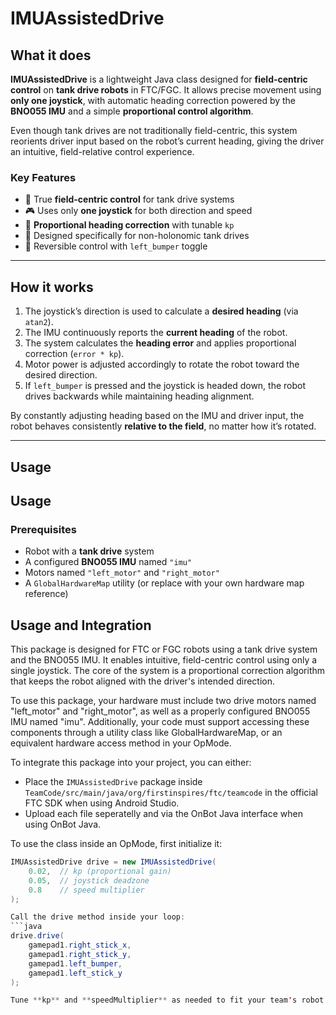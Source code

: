 # IMUAssistedDrive

## What it does

**IMUAssistedDrive** is a lightweight Java class designed for **field-centric control** on **tank drive robots** in FTC/FGC. It allows precise movement using **only one joystick**, with automatic heading correction powered by the **BNO055 IMU** and a simple **proportional control algorithm**.

Even though tank drives are not traditionally field-centric, this system reorients driver input based on the robot’s current heading, giving the driver an intuitive, field-relative control experience.

### Key Features
- 🧭 True **field-centric control** for tank drive systems  
- 🎮 Uses only **one joystick** for both direction and speed  
- 📐 **Proportional heading correction** with tunable `kp`  
- 🛞 Designed specifically for non-holonomic tank drives  
- 🔁 Reversible control with `left_bumper` toggle

---

## How it works

1. The joystick’s direction is used to calculate a **desired heading** (via `atan2`).
2. The IMU continuously reports the **current heading** of the robot.
3. The system calculates the **heading error** and applies proportional correction (`error * kp`).
4. Motor power is adjusted accordingly to rotate the robot toward the desired direction.
5. If `left_bumper` is pressed and the joystick is headed down, the robot drives backwards while maintaining heading alignment.

By constantly adjusting heading based on the IMU and driver input, the robot behaves consistently **relative to the field**, no matter how it’s rotated.

---

## Usage

## Usage

### Prerequisites
- Robot with a **tank drive** system
- A configured **BNO055 IMU** named `"imu"`
- Motors named `"left_motor"` and `"right_motor"`
- A `GlobalHardwareMap` utility (or replace with your own hardware map reference)

## Usage and Integration

This package is designed for FTC or FGC robots using a tank drive system and the BNO055 IMU. It enables intuitive, field-centric control using only a single joystick. The core of the system is a proportional correction algorithm that keeps the robot aligned with the driver's intended direction.

To use this package, your hardware must include two drive motors named "left_motor" and "right_motor", as well as a properly configured BNO055 IMU named "imu". Additionally, your code must support accessing these components through a utility class like GlobalHardwareMap, or an equivalent hardware access method in your OpMode.

To integrate this package into your project, you can either:
- Place the `IMUAssistedDrive` package inside `TeamCode/src/main/java/org/firstinspires/ftc/teamcode` in the official FTC SDK when using Android Studio.
- Upload each file seperatelly and via the OnBot Java interface when using OnBot Java.


To use the class inside an OpMode, first initialize it:
```java
IMUAssistedDrive drive = new IMUAssistedDrive(
    0.02,  // kp (proportional gain)
    0.05,  // joystick deadzone
    0.8    // speed multiplier
);

Call the drive method inside your loop:
```java
drive.drive(
    gamepad1.right_stick_x,
    gamepad1.right_stick_y,
    gamepad1.left_bumper,
    gamepad1.left_stick_y
);

Tune **kp** and **speedMultiplier** as needed to fit your team's robot and driving style

